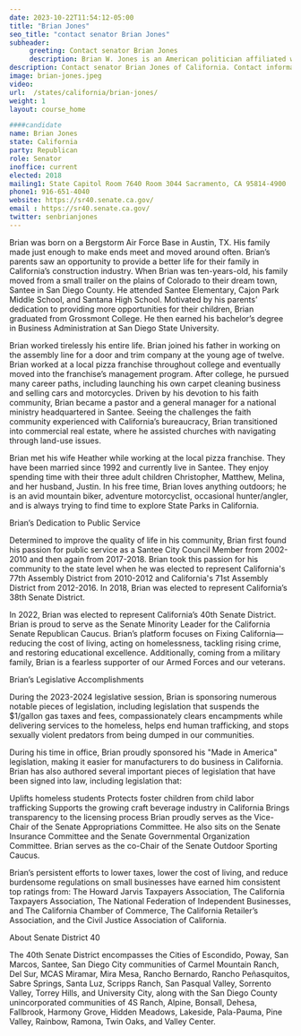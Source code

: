 ```yaml
---
date: 2023-10-22T11:54:12-05:00
title: "Brian Jones"
seo_title: "contact senator Brian Jones"
subheader:
     greeting: Contact senator Brian Jones
     description: Brian W. Jones is an American politician affiliated with the Republican Party, currently serving in the California State Senate. Representing the 40th State Senatorial district, his jurisdiction includes most of inland San Diego County.
description: Contact senator Brian Jones of California. Contact information for Brian Jones includes email address, phone number, and mailing address.
image: brian-jones.jpeg
video:
url:  /states/california/brian-jones/
weight: 1
layout: course_home

####candidate
name: Brian Jones
state: California
party: Republican
role: Senator
inoffice: current
elected: 2018
mailing1: State Capitol Room 7640 Room 3044 Sacramento, CA 95814-4900
phone1: 916-651-4040
website: https://sr40.senate.ca.gov/
email : https://sr40.senate.ca.gov/
twitter: senbrianjones
---
```


Brian was born on a Bergstorm Air Force Base in Austin, TX. His family made just enough to make ends meet and moved around often. Brian’s parents saw an opportunity to provide a better life for their family in California’s construction industry. When Brian was ten-years-old, his family moved from a small trailer on the plains of Colorado to their dream town, Santee in San Diego County. He attended Santee Elementary, Cajon Park Middle School, and Santana High School. Motivated by his parents’ dedication to providing more opportunities for their children, Brian graduated from Grossmont College. He then earned his bachelor’s degree in Business Administration at San Diego State University.

Brian worked tirelessly his entire life. Brian joined his father in working on the assembly line for a door and trim company at the young age of twelve. Brian worked at a local pizza franchise throughout college and eventually moved into the franchise’s management program. After college, he pursued many career paths, including launching his own carpet cleaning business and selling cars and motorcycles. Driven by his devotion to his faith community, Brian became a pastor and a general manager for a national ministry headquartered in Santee. Seeing the challenges the faith community experienced with California’s bureaucracy, Brian transitioned into commercial real estate, where he assisted churches with navigating through land-use issues.

Brian met his wife Heather while working at the local pizza franchise.  They have been married since 1992 and currently live in Santee. They enjoy spending time with their three adult children Christopher, Matthew, Melina, and her husband, Justin. In his free time, Brian loves anything outdoors; he is an avid mountain biker, adventure motorcyclist, occasional hunter/angler, and is always trying to find time to explore State Parks in California.

Brian’s Dedication to Public Service

Determined to improve the quality of life in his community, Brian first found his passion for public service as a Santee City Council Member from 2002-2010 and then again from 2017-2018. Brian took this passion for his community to the state level when he was elected to represent California's 77th Assembly District from 2010-2012 and California's 71st Assembly District from 2012-2016. In 2018, Brian was elected to represent California’s 38th Senate District.

In 2022, Brian was elected to represent California’s 40th Senate District. Brian is proud to serve as the Senate Minority Leader for the California Senate Republican Caucus. Brian’s platform focuses on Fixing California—reducing the cost of living, acting on homelessness, tackling rising crime, and restoring educational excellence. Additionally, coming from a military family, Brian is a fearless supporter of our Armed Forces and our veterans.

Brian’s Legislative Accomplishments

During the 2023-2024 legislative session, Brian is sponsoring numerous notable pieces of legislation, including legislation that suspends the $1/gallon gas taxes and fees, compassionately clears encampments while delivering services to the homeless, helps end human trafficking, and stops sexually violent predators from being dumped in our communities.

During his time in office, Brian proudly sponsored his "Made in America" legislation, making it easier for manufacturers to do business in California. Brian has also authored several important pieces of legislation that have been signed into law, including legislation that:

Uplifts homeless students
Protects foster children from child labor trafficking
Supports the growing craft beverage industry in California
Brings transparency to the licensing process
Brian proudly serves as the Vice-Chair of the Senate Appropriations Committee. He also sits on the Senate Insurance Committee and the Senate Governmental Organization Committee. Brian serves as the co-Chair of the Senate Outdoor Sporting Caucus.

Brian’s persistent efforts to lower taxes, lower the cost of living, and reduce burdensome regulations on small businesses have earned him consistent top ratings from: The Howard Jarvis Taxpayers Association, The California Taxpayers Association, The National Federation of Independent Businesses, and The California Chamber of Commerce, The California Retailer’s Association, and the Civil Justice Association of California.

About Senate District 40

The 40th Senate District encompasses the Cities of Escondido, Poway, San Marcos, Santee, San Diego City communities of Carmel Mountain Ranch, Del Sur, MCAS Miramar, Mira Mesa, Rancho Bernardo, Rancho Peñasquitos, Sabre Springs, Santa Luz, Scripps Ranch, San Pasqual Valley, Sorrento Valley, Torrey Hills, and University City, along with the San Diego County unincorporated communities of 4S Ranch, Alpine, Bonsall, Dehesa, Fallbrook, Harmony Grove, Hidden Meadows, Lakeside, Pala-Pauma, Pine Valley, Rainbow, Ramona, Twin Oaks, and Valley Center.
